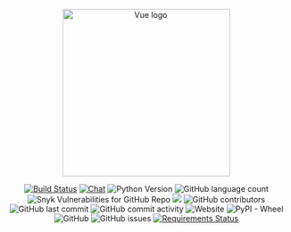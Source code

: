<p align="center"><a href="https://sidekem.pemalangkab.go.id" target="_blank" rel="noopener noreferrer"><img width="300" src="https://i2.wp.com/kandang.desa.id/wp-content/uploads/2018/07/SIDEKEM.png?ssl=1" alt="Vue logo"></a></p>


<p align="center">
  <a href="https://travis-ci.org/bowo-anakdesa/sidekem-restfull-api"><img src="https://travis-ci.org/bowo-anakdesa/sidekem-restfull-api.svg" alt="Build Status"></a>
<a href="https://discord.gg/UHHT8k"><img src="https://img.shields.io/badge/chat-on%20discord-7289da.svg" alt="Chat"></a>
<img src="https://img.shields.io/pypi/pyversions/django.svg" alt="Python Version">
<img alt="GitHub language count" src="https://img.shields.io/github/languages/count/bowo-anakdesa/sidekem-restfull-api.svg">
<img alt="Snyk Vulnerabilities for GitHub Repo" src="https://img.shields.io/snyk/vulnerabilities/github/bowo-anakdesa/sidekem-restfull-api.svg">
<a href="https://www.codacy.com/app/bowo-anakdesa/sidekem-restfull-api?utm_source=github.com&amp;utm_medium=referral&amp;utm_content=bowo-anakdesa/sidekem-restfull-api&amp;utm_campaign=Badge_Grade"><img src="https://api.codacy.com/project/badge/Grade/dfb2e4f1500244f2a67dbc0eda295291"/></a>
<img alt="GitHub contributors" src="https://img.shields.io/github/contributors/bowo-anakdesa/sidekem-restfull-api.svg">
<img alt="GitHub last commit" src="https://img.shields.io/github/last-commit/bowo-anakdesa/sidekem-restfull-api.svg">
<img alt="GitHub commit activity" src="https://img.shields.io/github/commit-activity/w/bowo-anakdesa/sidekem-restfull-api.svg">
<img alt="Website" src="https://img.shields.io/website/https/sidekem.pemalangkab.go.id.svg">
<img alt="PyPI - Wheel" src="https://img.shields.io/pypi/wheel/django.svg">
<img alt="GitHub" src="https://img.shields.io/github/license/bowo-anakdesa/sidekem-restfull-api.svg">
<img alt="GitHub issues" src="https://img.shields.io/github/issues/bowo-anakdesa/sidekem-restfull-api.svg">
<a href="https://requires.io/github/bowo-anakdesa/sidekem-restfull-api/requirements/?branch=master"><img src="https://requires.io/github/bowo-anakdesa/sidekem-restfull-api/requirements.svg?branch=master" alt="Requirements Status" /></a>
</p>
